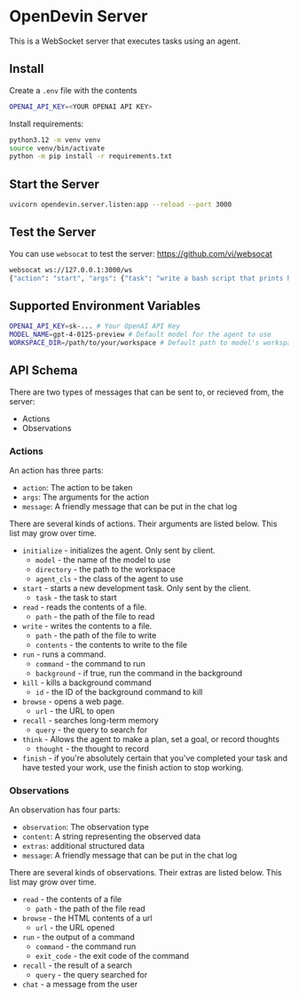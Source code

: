 # OpenDevin Server

This is a WebSocket server that executes tasks using an agent.

## Install

Create a `.env` file with the contents

```sh
OPENAI_API_KEY=<YOUR OPENAI API KEY>
```

Install requirements:

```sh
python3.12 -m venv venv
source venv/bin/activate
python -m pip install -r requirements.txt
```

## Start the Server

```sh
uvicorn opendevin.server.listen:app --reload --port 3000
```

## Test the Server

You can use `websocat` to test the server: https://github.com/vi/websocat

```sh
websocat ws://127.0.0.1:3000/ws
{"action": "start", "args": {"task": "write a bash script that prints hello"}}
```

## Supported Environment Variables

```sh
OPENAI_API_KEY=sk-... # Your OpenAI API Key
MODEL_NAME=gpt-4-0125-preview # Default model for the agent to use
WORKSPACE_DIR=/path/to/your/workspace # Default path to model's workspace
```

## API Schema
There are two types of messages that can be sent to, or recieved from, the server:
* Actions
* Observations

### Actions
An action has three parts:
* `action`: The action to be taken
* `args`: The arguments for the action
* `message`: A friendly message that can be put in the chat log

There are several kinds of actions. Their arguments are listed below.
This list may grow over time.
* `initialize` - initializes the agent. Only sent by client.
  * `model` - the name of the model to use
  * `directory` - the path to the workspace
  * `agent_cls` - the class of the agent to use
* `start` - starts a new development task. Only sent by the client.
  * `task` - the task to start
* `read` - reads the contents of a file.
  * `path` - the path of the file to read
* `write` - writes the contents to a file.
  * `path` - the path of the file to write
  * `contents` - the contents to write to the file
* `run` - runs a command.
  * `command` - the command to run
  * `background` - if true, run the command in the background
* `kill` - kills a background command
  * `id` - the ID of the background command to kill
* `browse` - opens a web page.
  * `url` - the URL to open
* `recall` - searches long-term memory
  * `query` - the query to search for
* `think` - Allows the agent to make a plan, set a goal, or record thoughts
  * `thought` - the thought to record
* `finish` - if you're absolutely certain that you've completed your task and have tested your work, use the finish action to stop working.

### Observations
An observation has four parts:
* `observation`: The observation type
* `content`: A string representing the observed data
* `extras`: additional structured data
* `message`: A friendly message that can be put in the chat log

There are several kinds of observations. Their extras are listed below.
This list may grow over time.
* `read` - the contents of a file
  * `path` - the path of the file read
* `browse` - the HTML contents of a url
  * `url` - the URL opened
* `run` - the output of a command
  * `command` - the command run
  * `exit_code` - the exit code of the command
* `recall` - the result of a search
  * `query` - the query searched for
* `chat` - a message from the user
